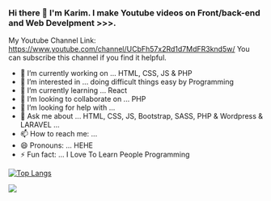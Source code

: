 

### Hi there 👋 I'm Karim. I make Youtube videos on Front/back-end  and Web Develpment >>>. 
My Youtube Channel Link: https://www.youtube.com/channel/UCbFh57x2Rd1d7MdFR3knd5w/
You can subscribe this channel if you find it helpful.

- 🔭 I’m currently working on ... HTML, CSS, JS & PHP
- 👀 I’m interested in ... doing difficult things easy by Programming
- 🌱 I’m currently learning ... React
- 👯 I’m looking to collaborate on ... PHP
- 🤔 I’m looking for help with ...
- 💬 Ask me about ... HTML, CSS, JS, Bootstrap, SASS, PHP & Wordpress & LARAVEL ...
- 📫 How to reach me: ...
- 😄 Pronouns: ... HEHE
- ⚡ Fun fact: ... I Love To Learn People Programming

[![Top Langs](https://github-readme-stats.vercel.app/api/top-langs/?username=kimo-works)](https://github.com/kimo-works/github-readme-stats)


<img src = "https://github-readme-stats.vercel.app/api?username=kimo-works&&show_icons=true&title_color=ffffff&icon_color=bb2acf&text_color=daf7dc&bg_color=151515">
